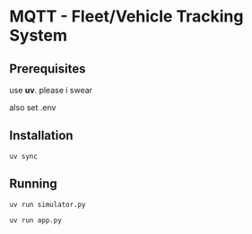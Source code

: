 # MQTT - Fleet/Vehicle Tracking System

## Prerequisites

use **uv**. please i swear

also set .env

## Installation

```
uv sync
```

## Running

```
uv run simulator.py
```

```
uv run app.py
```